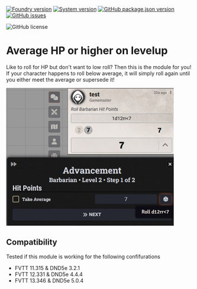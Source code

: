 [![Foundry version](https://img.shields.io/endpoint?url=https%3A%2F%2Ffoundryshields.com%2Fversion%3Furl%3Dhttps%253A%252F%252Fgithub.com%252FTPNils%252Fdnd5e-average-hp-or-higher%252Freleases%252Fdownload%252Flatest%252Fmodule.json%26style%3Dflat)](https://foundryvtt.com/)
[![System version](https://img.shields.io/endpoint?url=https%3A%2F%2Ffoundryshields.com%2Fsystem%3Furl%3Dhttps%253A%252F%252Fgithub.com%252FTPNils%252Fdnd5e-average-hp-or-higher%252Freleases%252Fdownload%252Flatest%252Fmodule.json%26style%3Dflat%26nameType%3Dshort%26showVersion%3D1%26cacheSeconds%3D)](https://foundryvtt.com/packages/dnd5e)
[![GitHub package.json version](https://img.shields.io/github/package-json/v/TPNils/dnd5e-average-hp-or-higher?style=flat&label=latest+version)](https://github.com/TPNils/dnd5e-average-hp-or-higher/releases/tag/latest)
[![GitHub issues](https://img.shields.io/github/issues/TPNils/dnd5e-average-hp-or-higher?style=flat)](https://github.com/TPNils/dnd5e-average-hp-or-higher/issues)

![GitHub license](https://img.shields.io/github/license/TPNils/dnd5e-average-hp-or-higher?style=flat)

# Average HP or higher on levelup
Like to roll for HP but don't want to low roll? Then this is the module for you!
If your character happens to roll below average, it will simply roll again until you either meet the average or supersede it!

![roll-example](/assets/roll-example.jpg)

## Compatibility
Tested if this module is working for the following confifurations
- FVTT 11.315 & DND5e 3.2.1
- FVTT 12.331 & DND5e 4.4.4
- FVTT 13.346 & DND5e 5.0.4